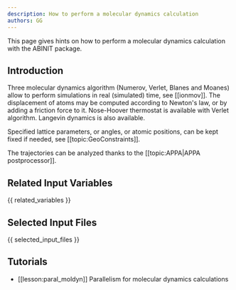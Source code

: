 ```yaml
---
description: How to perform a molecular dynamics calculation
authors: GG
---
```

<!--- This is the source file for this topics. Can be edited. -->

This page gives hints on how to perform a molecular dynamics calculation with the ABINIT package.

## Introduction

Three molecular dynamics algorithm (Numerov, Verlet, Blanes and Moanes) allow
to perform simulations in real (simulated) time, see [[ionmov]]. The
displacement of atoms may be computed according to Newton's law, or by adding
a friction force to it. Nose-Hoover thermostat is available with Verlet
algorithm. Langevin dynamics is also available.

Specified lattice parameters, or angles, or atomic positions, can be kept
fixed if needed, see [[topic:GeoConstraints]].

The trajectories can be analyzed thanks to the [[topic:APPA|APPA postprocessor]].


## Related Input Variables

{{ related_variables }}

## Selected Input Files

{{ selected_input_files }}

## Tutorials

* [[lesson:paral_moldyn]] Parallelism for molecular dynamics calculations


